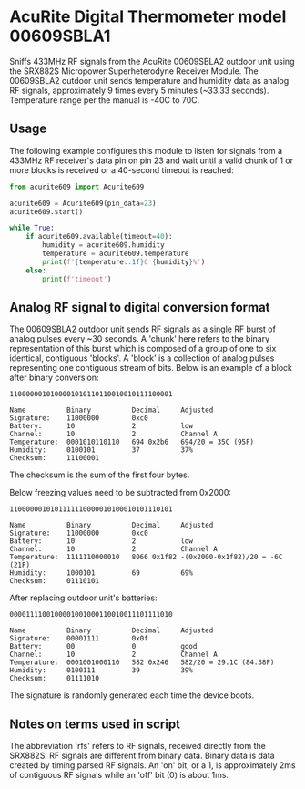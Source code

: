 # AcuRite Digital Thermometer model 00609SBLA1

Sniffs 433MHz RF signals from the AcuRite 00609SBLA2 outdoor unit using the SRX882S Micropower Superheterodyne Receiver Module. The 00609SBLA2 outdoor unit sends temperature and humidity data as analog RF signals, approximately 9 times every 5 minutes (~33.33 seconds). Temperature range per the manual is -40C to 70C.

## Usage

The following example configures this module to listen for signals from a 
433MHz RF receiver's data pin on pin 23 and wait until a valid chunk of 1 or
more blocks is received or a 40-second timeout is reached:

```python
from acurite609 import Acurite609

acurite609 = Acurite609(pin_data=23)
acurite609.start()

while True:
    if acurite609.available(timeout=40):
        humidity = acurite609.humidity
        temperature = acurite609.temperature
        print(f'{temperature:.1f}C {humidity}%')
    else:
        print(f'timeout')
```

## Analog RF signal to digital conversion format

The 00609SBLA2 outdoor unit sends RF signals as a single RF burst of analog pulses every ~30 seconds. A 'chunk' here refers to the binary representation of this burst which is composed of a group of one to six identical, contiguous 'blocks'. A 'block' is a collection of analog pulses representing one contiguous stream of bits. Below is an example of a block after binary conversion:

```
1100000010100001010110110010010111100001

Name          Binary          Decimal     Adjusted
Signature:    11000000        0xc0
Battery:      10              2           low
Channel:      10              2           Channel A
Temperature:  0001010110110   694 0x2b6   694/20 = 35C (95F)
Humidity:     0100101         37          37%
Checksum:     11100001
```

The checksum is the sum of the first four bytes.

Below freezing values need to be subtracted from 0x2000:

```
1100000010101111110000010100010101110101

Name          Binary          Decimal     Adjusted
Signature:    11000000        0xc0
Battery:      10              2           low
Channel:      10              2           Channel A
Temperature:  1111110000010   8066 0x1f82 -(0x2000-0x1f82)/20 = -6C (21F)
Humidity:     1000101         69          69%
Checksum:     01110101
```

After replacing outdoor unit's batteries:

```
0000111100100001001000110010011101111010

Name          Binary          Decimal     Adjusted
Signature:    00001111        0x0f
Battery:      00              0           good
Channel:      10              2           Channel A
Temperature:  0001001000110   582 0x246   582/20 = 29.1C (84.38F)
Humidity:     0100111         39          39%
Checksum:     01111010
```

The signature is randomly generated each time the device boots.

## Notes on terms used in script

The abbreviation 'rfs' refers to RF signals, received directly from the SRX882S. RF signals are different from binary data. Binary data is data created by timing parsed RF signals. An 'on' bit, or a 1, is approximately 2ms of contiguous RF signals while an 'off' bit (0) is about 1ms.
